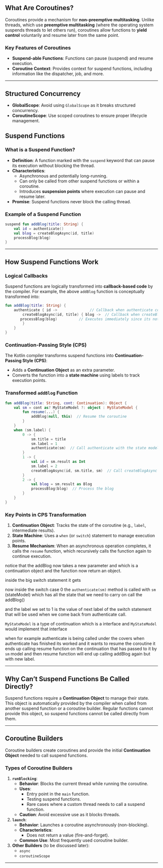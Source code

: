 ## **What Are Coroutines?**

Coroutines provide a mechanism for **non-preemptive multitasking**. Unlike threads, which use **preemptive multitasking** (where the operating system suspends threads to let others run), coroutines allow functions to **yield control** voluntarily and resume later from the same point.

### **Key Features of Coroutines**

- **Suspend-able Functions**: Functions can pause (suspend) and resume execution.
- **Coroutine Context**: Provides context for suspend functions, including information like the dispatcher, job, and more.

---

## **Structured Concurrency**

- **GlobalScope**: Avoid using `GlobalScope` as it breaks structured concurrency.
- **CoroutineScope**: Use scoped coroutines to ensure proper lifecycle management.

## **Suspend Functions**

### **What is a Suspend Function?**

- **Definition**: A function marked with the `suspend` keyword that can pause its execution without blocking the thread.
- **Characteristics**:
    - Asynchronous and potentially long-running.
    - Can only be called from other suspend functions or within a coroutine.
    - Introduces **suspension points** where execution can pause and resume later.
- **Promise**: Suspend functions never block the calling thread.

### **Example of a Suspend Function**

```kotlin
suspend fun addBlog(title: String) {
    val id = authenticate()
    val blog = createBlogAsync(id, title)
    processBlog(blog)
}
```

---

## **How Suspend Functions Work**

### **Logical Callbacks**

Suspend functions are logically transformed into **callback-based code** by the compiler. For example, the above `addBlog` function is conceptually transformed into:

```kotlin
fun addBlog(title: String) {
    authenticate { id ->               // Callback when authenticate completes
        createBlogAsync(id, title) { blog ->  // Callback when createBlogAsync completes
       processBlog(blog)          // Executes immediately since its not callback
        }
    }
}
```

### **Continuation-Passing Style (CPS)**

The Kotlin compiler transforms suspend functions into **Continuation-Passing Style (CPS)**:

- Adds a **Continuation Object** as an extra parameter.
- Converts the function into a **state machine** using labels to track execution points.

### **Transformed `addBlog` Function**

```kotlin
fun addBlog(title: String, cont: Continuation): Object {
    val sm = cont as? MyStateModel ?: object : MyStateModel {
        fun resume(...) {
            addBlog(null, this)  // Resume the coroutine
        }
    }
    when (sm.label) {
        0 -> {
            sm.title = title
            sm.label = 1
            authenticate(sm)  // Call authenticate with the state model
        }
        1 -> {
            val id = sm.result as Int
            sm.label = 2
            createBlogAsync(id, sm.title, sm)  // Call createBlogAsync
        }
        2 -> {
            val blog = sm.result as Blog
            processBlog(blog)  // Process the blog
        }
    }
}
```

### **Key Points in CPS Transformation**

1. **Continuation Object**: Tracks the state of the coroutine (e.g., `label`, intermediate results).
2. **State Machine**: Uses a `when` (or `switch`) statement to manage execution points.
3. **Resume Mechanism**: When an asynchronous operation completes, it calls the `resume` function, which recursively calls the function again to continue execution.

notice that the addBlog now takes a new parameter and which is a continuation object and the function now return an object.

inside the big switch statement it gets

now inside the switch case 0 the `authenticate(sm)` method is called with `sm` (stateModel) which has all the state that we need to carry on call the addBlog() 

and the label we set to 1 is the value of next label of the switch statement that will be used when we come back from authenticate call.

`MyStateModel` is a type of continuation which is a interface and `MyStateModel` would implement that interface

when for example authenticate is being called under the covers when authenticate has finished its worked and it wants to resume the coroutine it ends up calling resume function on the continuation that has passed to it by `sm` model and then resume function will end up calling addBlog again but with new label.

---

## **Why Can’t Suspend Functions Be Called Directly?**

Suspend functions require a **Continuation Object** to manage their state. This object is automatically provided by the compiler when called from another suspend function or a coroutine builder. Regular functions cannot provide this object, so suspend functions cannot be called directly from them.

---

## **Coroutine Builders**

Coroutine builders create coroutines and provide the initial **Continuation Object** needed to call suspend functions.

### **Types of Coroutine Builders**

1. **`runBlocking`**:
    - **Behavior**: Blocks the current thread while running the coroutine.
    - **Uses**:
        - Entry point in the `main` function.
        - Testing suspend functions.
        - Rare cases where a custom thread needs to call a suspend function.
    - **Caution**: Avoid excessive use as it blocks threads.
2. **`launch`**:
    - **Behavior**: Launches a coroutine asynchronously (non-blocking).
    - **Characteristics**:
        - Does not return a value (fire-and-forget).
    - **Common Use**: Most frequently used coroutine builder.
3. **Other Builders** (to be discussed later):
    - `async`
    - `coroutineScope`

---